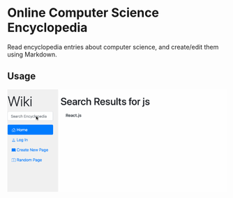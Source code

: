 # Online Computer Science Encyclopedia

Read encyclopedia entries about computer science, and create/edit them using Markdown.

## Usage

![Usage](https://github.com/orhun-kolgeli/wiki/blob/main/wiki-usage.gif)




